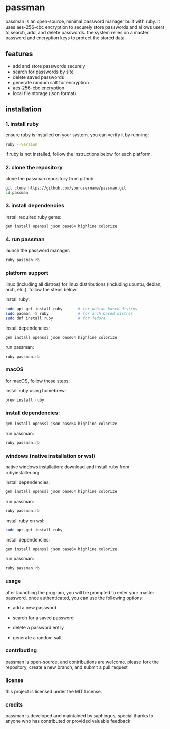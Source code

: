 # passman

passman is an open-source, minimal password manager built with ruby. it uses aes-256-cbc encryption to securely store passwords and allows users to search, add, and delete passwords. the system relies on a master password and encryption keys to protect the stored data.

## features

- add and store passwords securely
- search for passwords by site
- delete saved passwords
- generate random salt for encryption
- aes-256-cbc encryption
- local file storage (json format)

## installation

### 1. install ruby

ensure ruby is installed on your system. you can verify it by running:

```bash
ruby --version
```

if ruby is not installed, follow the instructions below for each platform.

### 2. clone the repository

clone the passman repository from github:

```bash
git clone https://github.com/yourusername/passman.git
cd passman
```

### 3. install dependencies

install required ruby gems:

```bash
gem install openssl json base64 highline colorize
```

### 4. run passman

launch the password manager:

```bash
ruby passman.rb
```

### platform support
linux (including all distros)
for linux distributions (including ubuntu, debian, arch, etc.), follow the steps below:

install ruby:
```bash
sudo apt-get install ruby       # for debian-based distros
sudo pacman -S ruby             # for arch-based distros
sudo dnf install ruby           # for fedora
```

install dependencies:
```bash
gem install openssl json base64 highline colorize
```

run passman:
```bash
ruby passman.rb
```

### macOS
for macOS, follow these steps:

install ruby using homebrew:

```bash
brew install ruby
```

### install dependencies:

```bash
gem install openssl json base64 highline colorize
```

run passman:

```bash
ruby passman.rb
```

### windows (native installation or wsl)
native windows installation:
download and install ruby from rubyinstaller.org.

install dependencies:

```bash
gem install openssl json base64 highline colorize
```

run passman:

```bash
ruby passman.rb
```

install ruby on wsl:

```bash
sudo apt-get install ruby
```

install dependencies:

```bash
gem install openssl json base64 highline colorize
```

run passman:

```bash
ruby passman.rb
```

### usage
after launching the program, you will be prompted to enter your master password. once authenticated, you can use the following options:

- add a new password

- search for a saved password

- delete a password entry

- generate a random salt

### contributing
passman is open-source, and contributions are welcome. please fork the repository, create a new branch, and submit a pull request

### license
this project is licensed under the MIT License.

### credits
passman is developed and maintained by saphingus, special thanks to anyone who has contributed or provided valuable feedback
